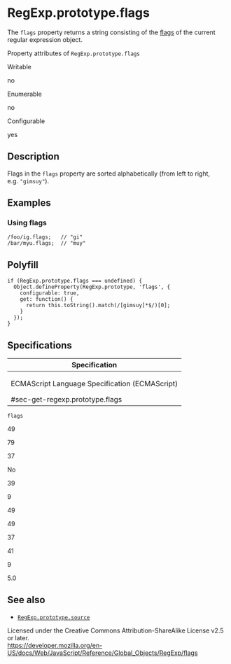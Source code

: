 RegExp.prototype.flags
======================

The `flags` property returns a string consisting of the [flags](https://developer.mozilla.org/en-US/docs/Web/JavaScript/Guide/Regular_Expressions#advanced_searching_with_flags_2) of the current regular expression object.

Property attributes of `RegExp.prototype.flags`

Writable

no

Enumerable

no

Configurable

yes

Description
-----------

Flags in the `flags` property are sorted alphabetically (from left to right, e.g. `"gimsuy"`).

Examples
--------

### Using flags

    /foo/ig.flags;   // "gi"
    /bar/myu.flags;  // "muy"

Polyfill
--------

    if (RegExp.prototype.flags === undefined) {
      Object.defineProperty(RegExp.prototype, 'flags', {
        configurable: true,
        get: function() {
          return this.toString().match(/[gimsuy]*$/)[0];
        }
      });
    }

Specifications
--------------

<table><colgroup><col style="width: 100%" /></colgroup><thead><tr class="header"><th>Specification</th></tr></thead><tbody><tr class="odd"><td><p>ECMAScript Language Specification (ECMAScript)<br />
</p><span class="small">#sec-get-regexp.prototype.flags</span></td></tr></tbody></table>

`flags`

49

79

37

No

39

9

49

49

37

41

9

5.0

See also
--------

-   [`RegExp.prototype.source`](source)

Licensed under the Creative Commons Attribution-ShareAlike License v2.5 or later.  
<a href="https://developer.mozilla.org/en-US/docs/Web/JavaScript/Reference/Global_Objects/RegExp/flags" class="_attribution-link">https://developer.mozilla.org/en-US/docs/Web/JavaScript/Reference/Global_Objects/RegExp/flags</a>
